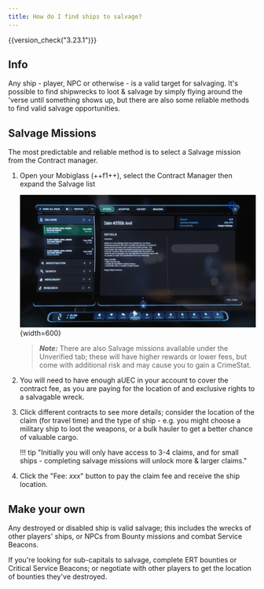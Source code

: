 ```yaml
---
title: How do I find ships to salvage?
---
```


{{version_check("3.23.1")}}

## Info

Any ship - player, NPC or otherwise - is a valid target for salvaging. It's
possible to find shipwrecks to loot & salvage by simply flying around the
'verse until something shows up, but there are also some reliable methods to
find valid salvage opportunities.

## Salvage Missions

The most predictable and reliable method is to select a Salvage mission from the
Contract manager.

1. Open your Mobiglass (++f1++), select the Contract Manager then expand the
Salvage list

    ![Salvage Contract](./images/salvage-contract.jpg){width=600}

    > ***Note:*** There are also Salvage missions available under the Unverified
    tab; these will have higher rewards or lower fees, but come with additional
    risk and may cause you to gain a CrimeStat.

2. You will need to have enough aUEC in your account to cover the contract fee,
as you are paying for the location of and exclusive rights to a salvagable
wreck.

3. Click different contracts to see more details; consider the location of the
claim (for travel time) and the type of ship - e.g. you might choose a military
ship to loot the weapons, or a bulk hauler to get a better chance of valuable
cargo.

    <!-- markdownlint-disable-next-line MD013 -->
    !!! tip "Initially you will only have access to 3-4 claims, and for small ships - completing salvage missions will unlock more & larger claims."

4. Click the "Fee: *xxx*" button to pay the claim fee and receive the ship
location.

## Make your own

Any destroyed or disabled ship is valid salvage; this includes the wrecks of
other players' ships, or NPCs from Bounty missions and combat Service Beacons.

If you're looking for sub-capitals to salvage, complete ERT bounties or Critical
Service Beacons; or negotiate with other players to get the location of bounties
they've destroyed.
